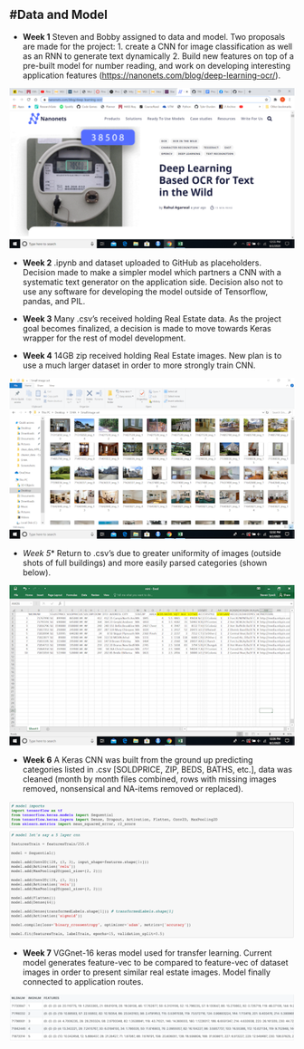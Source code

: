 #Data and Model
---

- **Week 1** Steven and Bobby assigned to data and model.  Two proposals are made for the project: 1. create a CNN for image classification as well as an RNN to generate text dynamically 2. Build new features on top of a pre-built model for number reading, and work on developing interesting application features (https://nanonets.com/blog/deep-learning-ocr/).
<img src="https://github.com/Steven674/practice/blob/master/images/Week%201.png" title="Nanonet Tool" >

- **Week 2** .ipynb and dataset uploaded to GitHub as placeholders.  Decision made to make a simpler model which partners a CNN with a systematic text generator on the application side.  Decision also not to use any software for developing the model outside of Tensorflow, pandas, and PIL.</li>
	
- **Week 3** Many .csv’s received holding Real Estate data. As the project goal becomes finalized, a decision is made to move towards Keras wrapper for the rest of model development.</li>

- **Week 4** 14GB zip received holding Real Estate images.  New plan is to use a much larger dataset in order to more strongly train CNN.
<img src="https://github.com/Steven674/practice/blob/master/images/Week%204.png" title="Raw Real Estate Images" >

- *Week 5** Return to .csv’s due to greater uniformity of images (outside shots of full buildings) and more easily parsed categories (shown below).
<img src="https://github.com/Steven674/practice/blob/master/images/Week%205.png" title=".csv Real Estate Data" >

- **Week 6** A Keras CNN was built from the ground up predicting categories listed in .csv [SOLDPRICE, ZIP, BEDS, BATHS, etc.], data was cleaned (month by month files combined, rows with missing images removed, nonsensical and NA-items removed or replaced).
<img src="https://github.com/Steven674/practice/blob/master/images/Week%206.png" title="Keras Google Colab" >

- **Week 7** VGGnet-16 keras model used for transfer learning. Current model generates feature-vec to be compared to feature-vec of dataset images in order to present similar real estate images. Model finally connected to application routes.
<img src="https://github.com/Steven674/practice/blob/master/images/Week%207.png" title="Model Results" >
